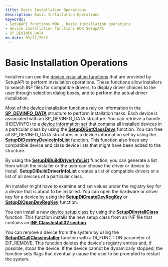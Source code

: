 ```yaml
---
title: Basic Installation Operations
description: Basic Installation Operations
keywords:
- SetupAPI functions WDK , basic installation operations
- device installation functions WDK SetupAPI
- SP_DEVINFO_DATA
ms.date: 03/11/2022
---
```


# Basic Installation Operations

Installers can use the [device installation functions](/previous-versions/ff541299(v=vs.85)) that are provided by SetupAPI to perform installation operations. These functions allow installers to search INF files for compatible drivers, to display driver choices to the user through selection dialog boxes, and to perform the actual driver installation.

Most of the device installation functions rely on information in the [**SP_DEVINFO_DATA**](/windows/win32/api/setupapi/ns-setupapi-sp_devinfo_data) structure to perform installation tasks. Each device is associated with an SP_DEVINFO_DATA structure. You can retrieve a handle (HDEVINFO) to a [device information set](device-information-sets.md) that contains all installed devices in a particular class by using the [**SetupDiGetClassDevs**](/windows/win32/api/setupapi/nf-setupapi-setupdigetclassdevsw) function. You can free all SP_DEVINFO_DATA structures in a device information set by using the [**SetupDiDestroyDeviceInfoList**](/windows/win32/api/setupapi/nf-setupapi-setupdidestroydeviceinfolist) function. This function also frees any compatible device and class device lists that might have been added to the structure.

By using the [**SetupDiBuildDriverInfoList**](/windows/win32/api/setupapi/nf-setupapi-setupdibuilddriverinfolist) function, you can generate a list from which the installer or the user can choose the driver or device to install. **SetupDiBuildDriverInfoList** creates a list of compatible drivers or a list of all devices of a particular class.

An installer might have to examine and set values under the registry key for a device that is about to be installed. You can open the hardware or driver key for a device by using the [**SetupDiCreateDevRegKey**](/windows/win32/api/setupapi/nf-setupapi-setupdicreatedevregkeya) or [**SetupDiOpenDevRegKey**](/windows/win32/api/setupapi/nf-setupapi-setupdiopendevregkey) function.

You can install a new [device setup class](./overview-of-device-setup-classes.md) by using the [**SetupDiInstallClass**](/windows/win32/api/setupapi/nf-setupapi-setupdiinstallclassa) function. This function installs the new setup class from an INF file that contains an [**INF ClassInstall32 section**](inf-classinstall32-section.md).

You can remove a device from the system by using the [**SetupDiCallClassInstaller**](/windows/win32/api/setupapi/nf-setupapi-setupdicallclassinstaller) function with a DI_FUNCTION parameter of DIF_REMOVE. This function deletes the device's registry entries and, if possible, stops the device. If the device cannot be dynamically stopped, the function sets flags that eventually cause the user to be prompted to restart the system.

 

